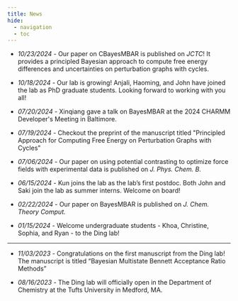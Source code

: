 ```yaml
---
title: News
hide:
  - navigation
  - toc
---
```


- *10/23/2024* - Our paper on CBayesMBAR is published on *JCTC*! It provides a principled Bayesian approach to compute free energy differences and uncertainties on perturbation graphs with cycles.

- *10/18/2024* - Our lab is growing! Anjali, Haoming, and John have joined the lab as PhD graduate students. Looking forward to working with you all!

- *07/20/2024* - Xinqiang gave a talk on BayesMBAR at the 2024 CHARMM Developer's Meeting in Baltimore. 

- *07/19/2024* - Checkout the preprint of the manuscript titled "Principled Approach for Computing Free Energy on Perturbation Graphs with Cycles"

- *07/06/2024* - Our paper on using potential contrasting to optimize force fields with experimental data is published on *J. Phys. Chem. B.*

- *06/15/2024* - Kun joins the lab as the lab’s first postdoc. Both John and Saki join the lab as summer interns. Welcome on board!

- *02/22/2024* - Our paper on BayesMBAR is published on *J. Chem. Theory Comput.*

- *01/15/2024* - Welcome undergraduate students - Khoa, Christine, Sophia, and Ryan - to the Ding lab! 

---

- *11/03/2023* - Congratulations on the first manuscript from the Ding lab! The manuscript is titled “Bayesian Multistate Bennett Acceptance Ratio Methods”

- *08/16/2023* - The Ding lab will officially open in the Department of Chemistry at the Tufts University in Medford, MA.